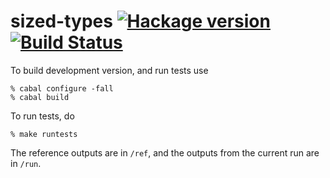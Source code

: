 # sized-types [![Hackage version](https://img.shields.io/hackage/v/sized-types.svg?style=flat)](http://hackage.haskell.org/package/sized-types) [![Build Status](https://img.shields.io/travis/ku-fpg/sized-types.svg?style=flat)](https://travis-ci.org/ku-fpg/sized-types)

To build development version, and run tests use

```
% cabal configure -fall
% cabal build
```

To run tests, do

```
% make runtests
```

The reference outputs are in `/ref`, and the outputs from the current run are in `/run`.




